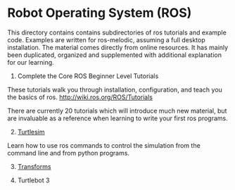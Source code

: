 # Robot Operating System (ROS)

This directory contains contains subdirectories of ros tutorials and example code. Examples are written for ros-melodic, assuming a full desktop installation. The material comes directly from online resources. It has mainly been duplicated, organized and supplemented with additional explanation for our learning.

1. Complete the Core ROS Beginner Level Tutorials

These tutorials walk you through installation, configuration, and teach you the basics of ros. http://wiki.ros.org/ROS/Tutorials

There are currently 20 tutorials which will introduce much new material, but are invaluable as a reference when learning to write your first ros programs.

2. [Turtlesim](./turtlesim/README.md)

Learn how to use ros commands to control the simulation from the command line and from python programs. 

3. [Transforms](./tf2/README.md)


4. Turtlebot 3